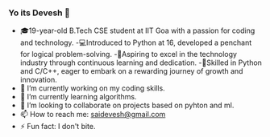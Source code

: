 ### Yo its Devesh 👋

- 🎓19-year-old B.Tech CSE student at IIT Goa with a passion for coding and technology.
-💻Introduced to Python at 16, developed a penchant for logical problem-solving.
-🚀Aspiring to excel in the technology industry through continuous learning and dedication.
-🌟Skilled in Python and C/C++, eager to embark on a rewarding journey of growth and innovation.
- 🔭 I’m currently working on my coding skills.
- 🌱 I’m currently learning algorithms.
- 👯 I’m looking to collaborate on projects based on pyhton and ml.
- 📫 How to reach me: saidevesh@gmail.com
- ⚡ Fun fact: I don't bite.
